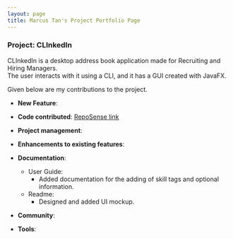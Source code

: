 ```yaml
---
layout: page 
title: Marcus Tan's Project Portfolio Page
---
```


### Project: CLInkedIn

CLInkedIn is a desktop address book application made for Recruiting and Hiring Managers.  
The user interacts with it using a CLI, and it has a GUI created with JavaFX.

Given below are my contributions to the project.

* **New Feature**:


* **Code contributed**: [RepoSense link](https://nus-cs2103-ay2223s1.github.io/tp-dashboard/?search=emptygx&breakdown=true)  


* **Project management**:  


* **Enhancements to existing features**:
    

* **Documentation**:
    * User Guide:
        - Added documentation for the adding of skill tags and optional information.
    * Readme:
        - Designed and added UI mockup.
        

* **Community**:
    

* **Tools**:

